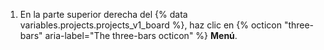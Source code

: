 1. En la parte superior derecha del {% data variables.projects.projects_v1_board %}, haz clic en {% octicon "three-bars" aria-label="The three-bars octicon" %} **Menú**.
